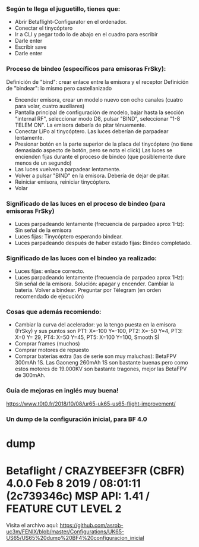 ### Según te llega el juguetillo, tienes que:

- Abrir Betaflight-Configurator en el ordenador.
- Conectar el tinycóptero
- Ir a CLI y pegar todo lo de abajo en el cuadro para escribir
- Darle enter
- Escribir save
- Darle enter


### Proceso de bindeo (específicos para emisoras FrSky):
Definición de "bind": crear enlace entre la emisora y el receptor
Definición de "bindear": lo mismo pero castellanizado

- Encender emisora, crear un modelo nuevo con ocho canales (cuatro para volar, cuatro auxiliares)
- Pantalla principal de configuración de modelo, bajar hasta la sección "internal RF", seleccionar modo D8, pulsar "BIND", seleccionar "1-8 TELEM ON". La emisora debería de pitar ténuemente.
- Conectar LiPo al tinycóptero. Las luces deberían de parpadear lentamente.
- Presionar botón en la parte superior de la placa del tinycóptero (no tiene demasiado aspecto de botón, pero se nota el click) Las luces se encienden fijas durante el proceso de bindeo (que posiblemente dure menos de un segundo)
- Las luces vuelven a parpadear lentamente.
- Volver a pulsar "BIND" en la emisora. Debería de dejar de pitar.
- Reiniciar emisora, reiniciar tinycóptero.
- Volar


### Significado de las luces en el proceso de bindeo (para emisoras FrSky)

- Luces parpadeando lentamente (frecuencia de parpadeo aprox 1Hz): Sin señal de la emisora
- Luces fijas: Tinycóptero esperando bindear.
- Luces parpadeando después de haber estado fijas: Bindeo completado.


### Significado de las luces con el bindeo ya realizado:

- Luces fijas: enlace correcto.
- Luces parpadeando lentamente (frecuencia de parpadeo aprox 1Hz): Sin señal de la emisora. Solución: apagar y encender. Cambiar la batería. Volver a bindear. Preguntar por Télegram (en orden recomendado de ejecución)


### Cosas que además recomiendo:
- Cambiar la curva del acelerador: yo la tengo puesta en la emisora (FrSky) y sus puntos son PT1: X=-100 Y=-100, PT2: X=-50 Y=4, PT3: X=0 Y= 29, PT4: X=50 Y=45, PT5: X=100 Y=100, Smooth SÍ
- Comprar frames (muchos)
- Comprar motores de repuesto
- Comprar baterías extra (las de serie son muy maluchas): BetaFPV 300mAh 1S. Las Gaoneng 260mAh 1S son bastante buenas pero como estos motores de 19.000KV son bastante tragones, mejor las BetaFPV de 300mAh.


### Guía de mejoras en inglés muy buena!
https://www.t0t0.fr/2018/10/08/ur65-uk65-us65-flight-improvement/


### Un dump de la configuración inicial, para BF 4.0

# dump
# Betaflight / CRAZYBEEF3FR (CBFR) 4.0.0 Feb  8 2019 / 08:01:11 (2c739346c) MSP API: 1.41 / FEATURE CUT LEVEL 2
Visita el archivo aquí:
https://github.com/asrob-uc3m/FENIX/blob/master/Configurations/UK65-US65/US65%20dump%20BF4%20configuracion_inicial
